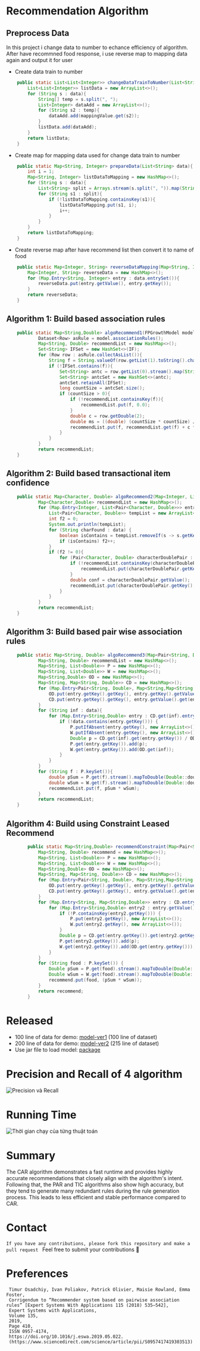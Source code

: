 ﻿# Recommendation Algorithm 
## Preprocess Data
In this project i change data to number to echance efficiency of algorithm. After have recommned food response, i use reverse map to mapping data again and output it for user
* Create data train to number 
``` java
    public static List<List<Integer>> changeDataTrainToNumber(List<String> data, Map<String, Integer> mappingValue){
        List<List<Integer>> listData = new ArrayList<>();
        for (String s : data){
            String[] temp = s.split(", ");
            List<Integer> dataAdd = new ArrayList<>();
            for (String s2 : temp){
                dataAdd.add(mappingValue.get(s2));
            }
            listData.add(dataAdd);
        }
        return listData;
    }
```
* Create map for mapping data used for change data train to number
```` java
    public static Map<String, Integer> prepareData(List<String> data){
        int i = 1;
        Map<String, Integer> listDataToMapping = new HashMap<>();
        for (String s : data){
            List<String> split = Arrays.stream(s.split(", ")).map(String::valueOf).collect(Collectors.toList());
            for (String s1 : split){
                if (!listDataToMapping.containsKey(s1)){
                    listDataToMapping.put(s1, i);
                    i++;
                }
            }
        }
        return listDataToMapping;
    }
````
* Create reverse map after have recommend list then convert it to name of food
```` java
    public static Map<Integer, String> reverseDataMapping(Map<String, Integer> data){
        Map<Integer, String> reverseData = new HashMap<>();
        for (Map.Entry<String, Integer> entry : data.entrySet()){
            reverseData.put(entry.getValue(), entry.getKey());
        }
        return reverseData;
    }
````
## Algorithm 1: Build based association rules
```` java
    public static Map<String,Double> algoRecommend1(FPGrowthModel model, List<String> IF){
            Dataset<Row> asRule = model.associationRules();
            Map<String, Double> recommendList = new HashMap<>();
            Set<String> IFSet = new HashSet<>(IF);
            for (Row row : asRule.collectAsList()){
                String f = String.valueOf(row.getList(1).toString().charAt(1));
                if (!IFSet.contains(f)){
                    Set<String> antc = row.getList(0).stream().map(String::valueOf).collect(Collectors.toSet());
                    Set<String> antcSet = new HashSet<>(antc);
                    antcSet.retainAll(IFSet);
                    long countSize = antcSet.size();
                    if (countSize > 0){
                        if (!recommendList.containsKey(f)){
                            recommendList.put(f, 0.0);
                        }
                        double c = row.getDouble(2);
                        double ms = ((double) (countSize * countSize) / (antc.size() * IF.size()));
                        recommendList.put(f, recommendList.get(f) + c * ms);
                    }
                }
            }
            return recommendList;
    }
````
## Algorithm 2: Build based transactional item confidence
``` java
    public static Map<Character, Double> algoRecommend2(Map<Integer, List<Pair<Character, Double>>> model, List<String> data){
            Map<Character,Double> recommendList = new HashMap<>();
            for (Map.Entry<Integer, List<Pair<Character, Double>>> entry : model.entrySet()){
                List<Pair<Character, Double>> tempList = new ArrayList<>(entry.getValue());
                int f2 = 0;
                System.out.println(tempList);
                for (String charFound : data) {
                    boolean isContains = tempList.removeIf(s -> s.getKey().toString().equals(charFound));
                    if (isContains) f2++;
                }
                if (f2 != 0){
                    for (Pair<Character, Double> characterDoublePair : tempList) {
                        if (!recommendList.containsKey(characterDoublePair.getKey())) {
                            recommendList.put(characterDoublePair.getKey(), 0.0);
                        }
                        double conf = characterDoublePair.getValue();
                        recommendList.put(characterDoublePair.getKey(), recommendList.get(characterDoublePair.getKey()) + (double) f2 * conf);
                    }
                }
            }
            return recommendList;
    }
````
## Algorithm 3: Build based pair wise association rules
```` java
    public static Map<String, Double> algoRecommend3(Map<Pair<String, Double>, Map<String,Map<String,Double>>> model, List<String> data){
            Map<String, Double> recommendList = new HashMap<>();
            Map<String, List<Double>> P = new HashMap<>();
            Map<String, List<Double>> W = new HashMap<>();
            Map<String,Double> OD = new HashMap<>();
            Map<String, Map<String, Double>> CD = new HashMap<>();
            for (Map.Entry<Pair<String, Double>, Map<String,Map<String,Double>>> entry : model.entrySet()){
                OD.put(entry.getKey().getKey(), entry.getKey().getValue());
                CD.put(entry.getKey().getKey(), entry.getValue().get(entry.getKey().getKey()));
            }
            for (String inf : data){
                for (Map.Entry<String,Double> entry : CD.get(inf).entrySet()){
                    if (!data.contains(entry.getKey())) {
                        P.putIfAbsent(entry.getKey(), new ArrayList<>());
                        W.putIfAbsent(entry.getKey(), new ArrayList<>());
                        Double p = CD.get(inf).get(entry.getKey()) / OD.get(inf);
                        P.get(entry.getKey()).add(p);
                        W.get(entry.getKey()).add(OD.get(inf));
                    }
                }
            }
            for (String f : P.keySet()){
                double pSum = P.get(f).stream().mapToDouble(Double::doubleValue).sum();
                double wSum = W.get(f).stream().mapToDouble(Double::doubleValue).sum();
                recommendList.put(f, pSum * wSum);
            }
            return recommendList;
    }
````
## Algorithm 4: Build using Constraint Leased Recommend
```` java 
        public static Map<String,Double> recommendConstraint(Map<Pair<String, Double>, Map<String,Map<String,Double>>> model){
            Map<String, Double> recommend = new HashMap<>();
            Map<String, List<Double>> P = new HashMap<>();
            Map<String, List<Double>> W = new HashMap<>();
            Map<String,Double> OD = new HashMap<>();
            Map<String, Map<String, Double>> CD = new HashMap<>();
            for (Map.Entry<Pair<String, Double>, Map<String,Map<String,Double>>> entry : model.entrySet()){
                OD.put(entry.getKey().getKey(), entry.getKey().getValue());
                CD.put(entry.getKey().getKey(), entry.getValue().get(entry.getKey().getKey()));
            }
            for (Map.Entry<String, Map<String,Double>> entry : CD.entrySet()){
                for (Map.Entry<String,Double> entry2 : entry.getValue().entrySet()){
                    if (!P.containsKey(entry2.getKey())) {
                        P.put(entry2.getKey(), new ArrayList<>());
                        W.put(entry2.getKey(), new ArrayList<>());
                    }
                    Double p = CD.get(entry.getKey()).get(entry2.getKey()) / OD.get(entry.getKey());
                    P.get(entry2.getKey()).add(p);
                    W.get(entry2.getKey()).add(OD.get(entry.getKey()));
                }
            }
            for (String food : P.keySet()) {
                Double pSum = P.get(food).stream().mapToDouble(Double::doubleValue).sum();
                Double wSum = W.get(food).stream().mapToDouble(Double::doubleValue).sum();
                recommend.put(food, (pSum * wSum));
            }
            return recommend;
        }
```` 
# Released
* 100 line of data for demo: [model-ver1](https://drive.google.com/file/d/1ZD_bd8BsI6oN5bN7pp5yQLv_tpPdow6Z/view?usp=sharing) (100 line of dataset)
* 200 line of data for demo: [model-ver2](https://drive.google.com/file/d/1_W00ewwLH3mZkuvVlZBGT3sMuE9M5zxr/view?usp=sharing) (215 line of dataset)
* Use jar file to load model: [package](https://drive.google.com/file/d/1mM_7S6Iaf6oZob3HEPNZXkIXHiQ3huOy/view?usp=sharing)
# Precision and Recall of 4 algorithm
![Precision và Recall ](https://github.com/user-attachments/assets/0fc44af8-3d16-4227-8854-6b8f0f853746)
# Running Time 
![Thời gian chạy của từng thuật toán](https://github.com/user-attachments/assets/0afad6c2-2416-44f5-b8c8-f871d0c03ae4)
# Summary
The CAR algorithm demonstrates a fast runtime and provides highly accurate recommendations that closely align with the algorithm's intent. Following that, the PAR and TIC algorithms also show high accuracy, but they tend to generate many redundant rules during the rule generation process. This leads to less efficient and stable performance compared to CAR.
# Contact
````If you have any contributions, please fork this repository and make a pull request ````
Feel free to submit your contributions 💌
# Preferences
     Timur Osadchiy, Ivan Poliakov, Patrick Olivier, Maisie Rowland, Emma Foster,
     Corrigendum to “Recommender system based on pairwise association rules” [Expert Systems With Applications 115 (2018) 535–542],
     Expert Systems with Applications,
     Volume 135,
     2019,
     Page 410,
     ISSN 0957-4174,
     https://doi.org/10.1016/j.eswa.2019.05.022.
     (https://www.sciencedirect.com/science/article/pii/S0957417419303513)
